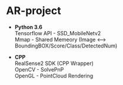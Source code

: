 # AR-project

- **Python 3.6** <br />
Tensorflow API - SSD_MobileNetv2 <br />
Mmap - Shared Memeory (Image <--> BoundingBOX/Score/Class/DetectedNum)

- **CPP** <br />
RealSense2 SDK (CPP Wrapper) <br />
OpenCV - SolvePnP <br />
OpenGL - PointCloud Rendering
